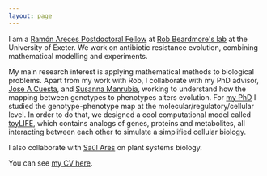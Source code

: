 ```yaml
---
layout: page
---
```


I am a [Ramón Areces Postdoctoral Fellow](http://www.fundacionareces.es/fundacionareces/cambiarIdioma.do?LANG=en) at [Rob Beardmore's lab](https://biosciences.exeter.ac.uk/staff/index.php?web_id=Rob_Beardmore) at the University of Exeter. We work on antibiotic resistance evolution, combining mathematical modelling and experiments.

My main research interest is applying mathematical methods to biological problems. Apart from my work with Rob, I collaborate with my PhD advisor, [Jose A Cuesta](http://gisc.uc3m.es/~cuesta/), and [Susanna Manrubia](https://auditore.cab.inta-csic.es/manrubia/), working to understand how the mapping between genotypes to phenotypes alters evolution. For [my PhD](papers/pablocatalan_phdtesis.pdf) I studied the genotype-phenotype map at the molecular/regulatory/cellular level. In order to do that, we designed a cool computational model called [toyLIFE](/toyLIFE), which contains analogs of genes, proteins and metabolites, all interacting between each other to simulate a simplified cellular biology.

I also collaborate with [Saúl Ares](http://gisc.uc3m.es/~saul/) on plant systems biology.

You can see [my CV here](/pablocatalan_cveng.pdf).
